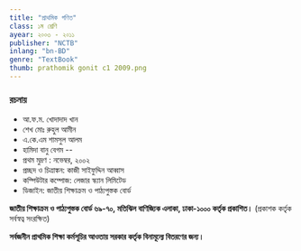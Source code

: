 ```yaml
---
title: "প্রাথমিক গণিত"
class: ১ম শ্রেণি
ayear: ২০০৩ - ২০১১
publisher: "NCTB"
inlang: "bn-BD"
genre: "TextBook"
thumb: prathomik gonit c1 2009.png
---
```

### রচনায়
* আ.ফ.ম. খোদাদাদ খান
* শেখ মোঃ রুহুল আমীন
* এ.কে.এম শামসুল আলম
* হামিদা বানু বেগম
--
* প্রথম মুদ্রণ : নভেম্বর, ২০০২
* প্রচ্ছদ ও চিত্রাঙ্কন: কাজী সাইফুদ্দিন আব্বাস
* কম্পিউটার কম্পোজ: লেজার স্ক্যান লিমিটেড
* ডিজাইন: জাতীয় শিক্ষাক্রম ও পাঠ্যপুস্তক বোর্ড

**জাতীয় শিক্ষাক্রম ও পাঠ্যপুস্তক বোর্ড ৬৯-৭০, মতিঝিল বাণিজ্যিক এলাকা, ঢাকা-১০০০ কর্তৃক প্রকাশিত।**
(প্রকাশক কর্তৃক সর্বস্বত্ব সংরক্ষিত)

**সর্বজনীন প্রাথমিক শিক্ষা কর্মসূচির আওতায় সরকার কর্তৃক বিনামূল্যে বিতরণের জন্য।**